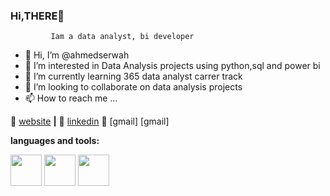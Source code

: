 ### Hi,THERE👋
             Iam a data analyst, bi developer 

- 👋 Hi, I’m @ahmedserwah
- 👀 I’m interested in Data Analysis projects using python,sql and power bi
- 🌱 I’m currently learning 365 data analyst carrer track 
- 💞️ I’m looking to collaborate on data analysis projects
- 📫 How to reach me ...

🏡 [website][website] **|** 
👔 [linkedin][linkedin]
👔 [gmail] [gmail]

[website]: https://bradgarropy.com
[linkedin]: https://www.linkedin.com/in/ahmedserwah/
[E-mail]:  ahmedserwah2018@gmail.com


**languages and tools:**  

  <code><img height="50" src="https://pluralsight2.imgix.net/paths/images/python-7be70baaac.png"></code>
  <code><img height="50" src="https://lh3.googleusercontent.com/proxy/iWKHGHNo3KTn32ItN2pBISM1pWaJi0Ot9Szklyl1ZlhmlnBLfS7PIceo7BUX_tcf1nq4foHgdk2Zgo50g93eqAnoJqmxeuxrO2KIrbH-            hbgLRmOt_ihYWTPlgiZr"></code>
  <code><img height="50" src="https://images.squarespace-cdn.com/content/v1/587670ef03596ec731de6e3d/1486276069386-ENNKG7EAXQBUZHPMEY37/Tableau+Logo.png"></code>
